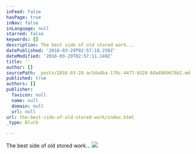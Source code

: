 ```yaml
---
inFeed: false
hasPage: true
inNav: false
inLanguage: null
starred: false
keywords: []
description: The best side of old stored work...
datePublished: '2016-03-29T02:57:18.258Z'
dateModified: '2016-03-29T02:57:11.149Z'
title: ''
author: []
sourcePath: _posts/2016-03-28-ac5da4ba-178c-4477-9328-68a496967bb2.md
published: true
authors: []
publisher:
  favicon: null
  name: null
  domain: null
  url: null
url: the-best-side-of-old-stored-work/index.html
_type: Blurb

---
```

The best side of old stored work...
![](https://the-grid-user-content.s3-us-west-2.amazonaws.com/b7fd03d5-8c82-48c6-843d-dd09bb5cb970.jpg)